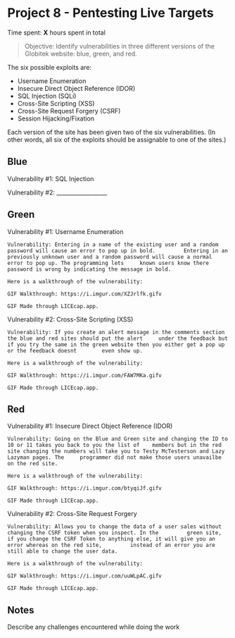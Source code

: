 # Project 8 - Pentesting Live Targets

Time spent: **X** hours spent in total

> Objective: Identify vulnerabilities in three different versions of the Globitek website: blue, green, and red.

The six possible exploits are:
* Username Enumeration
* Insecure Direct Object Reference (IDOR)
* SQL Injection (SQLi)
* Cross-Site Scripting (XSS)
* Cross-Site Request Forgery (CSRF)
* Session Hijacking/Fixation

Each version of the site has been given two of the six vulnerabilities. (In other words, all six of the exploits should be assignable to one of the sites.)

## Blue

Vulnerability #1: SQL Injection



Vulnerability #2: __________________


## Green

Vulnerability #1: Username Enumeration

	Vulnerability: Entering in a name of the existing user and a random password will cause an error to pop up in bold. 	    Entering in an previously unknown user and a random password will cause a normal error to pop up. The programming lets 	   known users know there password is wrong by indicating the message in bold. 

	Here is a walkthrough of the vulnerability:

	GIF Walkthrough: https://i.imgur.com/XZJrlfk.gifv

	GIF Made through LICEcap.app. 

Vulnerability #2: Cross-Site Scripting (XSS)

	Vulnerability: If you create an alert message in the comments section the blue and red sites should put the alert 	  under the feedback but if you try the same in the green website then you either get a pop up or the feedback doesnt 	 	 even show up. 

	Here is a walkthrough of the vulnerability:

	GIF Walkthrough: https://i.imgur.com/FAW7MKa.gifv

	GIF Made through LICEcap.app. 


## Red

Vulnerability #1: Insecure Direct Object Reference (IDOR)
	
	Vulnerability: Going on the Blue and Green site and changing the ID to 10 or 11 takes you back to you the list of	 members but in the red site changing the numbers will take you to Testy McTesterson and Lazy Lazyman pages. The 	 programmer did not make those users unavailbe on the red site. 
  
  	Here is a walkthrough of the vulnerability:
  
  	GIF Walkthrough: https://i.imgur.com/btyqiJf.gifv
  
  	GIF Made through LICEcap.app.

Vulnerability #2: Cross-Site Request Forgery
	
	Vulnerability: Allows you to change the data of a user sales without changing the CSRF token when you inspect. In the 	      green site, if you change the CSRF Token to anything else, it will give you an error whereas on the red site, 		instead of an error you are still able to change the user data. 
	
	Here is a walkthrough of the vulnerability:
	
	GIF Walkthrough: https://i.imgur.com/uuWLpAC.gifv
	
	GIF Made through LICEcap.app.


## Notes

Describe any challenges encountered while doing the work

